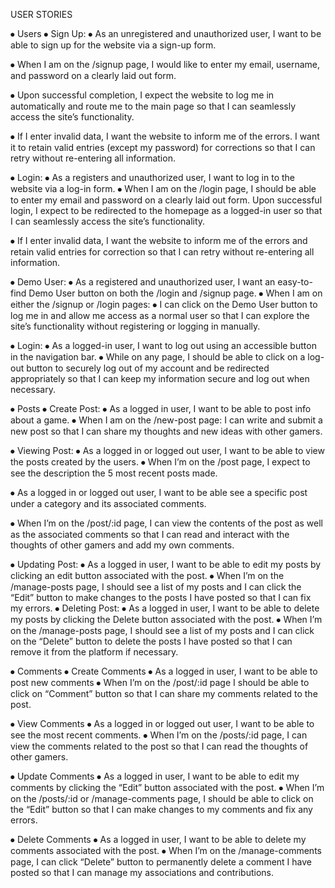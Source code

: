 USER STORIES

⦁	Users
⦁	Sign Up:
⦁	As an unregistered and unauthorized user, I want to be able to sign up for the website via a sign-up form.

⦁	When I am on the /signup page, I would like to enter my email, username, and password on a clearly laid out form.

⦁	Upon successful completion, I expect the website to log me in automatically and route me to the main page so that I can seamlessly access the site’s functionality.

⦁	If I enter invalid data, I want the website to inform me of the errors. I want it to retain valid entries (except my password) for corrections so that I can retry without re-entering all information.

⦁	Login:
⦁	As a registers and unauthorized user, I want to log in to the website via a log-in form.
⦁	When I am on the /login page, I should be able to enter my email and password on a clearly laid out form. Upon successful login, I expect to be redirected to the homepage as a logged-in user so that I can seamlessly access the site’s functionality.

⦁	If I enter invalid data, I want the website to inform me of the errors and retain valid entries for correction so that I can retry without re-entering all information.

⦁	Demo User:
⦁	As a registered and unauthorized user, I want an easy-to-find Demo User button on both the /login and /signup page.
⦁	When I am on either the /signup or /login pages:
⦁	I can click on the Demo User button to log me in and allow me access as a normal user so that I can explore the site’s functionality without registering or logging in manually.

⦁	Login:
⦁	As a logged-in user, I want to log out using an accessible button in the navigation bar.
⦁	While on any page, I should be able to click on a log-out button to securely log out of my account and be redirected appropriately so that I can keep my information secure and log out when necessary.

⦁	Posts
⦁	Create Post:
⦁	As a logged in user, I want to be able to post info about a game.
⦁	When I am on the /new-post page: I can write and submit a new post so that I can share my thoughts and new ideas with other gamers.

⦁	Viewing Post:
⦁	As a logged in or logged out user, I want to be able to view the posts created by the users.
⦁	 When I’m on the /post page, I expect to see the description the 5 most recent posts made.

⦁	As a logged in or logged out user, I want to be able see a specific post under a category and its associated comments.

⦁	When I’m on the /post/:id page, I can view the contents of the post as well as the associated comments so that I can read and interact with the thoughts of other gamers and add my own comments.

⦁	Updating Post:
⦁	As a logged in user, I want to be able to edit my posts by clicking an edit button associated with the post.
⦁	When I’m on the /manage-posts page, I should see a list of my posts and I can click the “Edit” button to make changes to the posts I have posted so that I can fix my errors.
⦁	Deleting Post:
⦁	As a logged in user, I want to be able to delete my posts by clicking the Delete button associated with the post.
⦁	When I’m on the /manage-posts page, I should see a list of my posts and I can click on the “Delete” button to delete the posts I have posted so that I can remove it from the platform if necessary.

⦁	Comments
⦁	Create Comments
⦁	As a logged in user, I want to be able to post new comments
⦁	When I’m on the /post/:id page I should be able to click on “Comment” button so that I can share my comments related to the post.

⦁	View Comments
⦁	As a logged in or logged out user, I want to be able to see the most recent comments.
⦁	When I’m on the /posts/:id page, I can view the comments related to the post so that I can read the thoughts of other gamers.

⦁	Update Comments
⦁	As a logged in user, I want to be able to edit my comments by clicking the “Edit” button associated with the post.
⦁	When I’m on the /posts/:id or /manage-comments page, I should be able to click on the “Edit” button so that I can make changes to my comments and fix any errors.

⦁	Delete Comments
⦁	As a logged in user, I want to be able to delete my comments associated with the post.
⦁	When I’m on the /manage-comments page, I can click “Delete” button to permanently delete a comment I have posted so that I can manage my associations and contributions.
